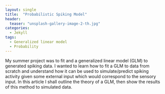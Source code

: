 ```yaml
---
layout: single
title:  "Probabilistic Spiking Model"
header:
  teaser: "unsplash-gallery-image-2-th.jpg"
categories: 
  - Jekyll
tags:
  - Generalized linear model
  - Probability
---
```


My summer project was to fit and a generalized linear model (GLM) to generated spiking data. I wanted to learn how to fit a GLM to data from scratch and understand how it can be used to simulate/predict spiking activity given some external input which would correspond to the sensory input. In this article I shall outline the theory of a GLM, then show the results of this method to simulated data.